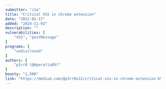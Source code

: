 ```yaml
---
submitter: "c2a"
title: "Critical XSS in chrome extension"
date: "2022-01-17"
added: "2024-11-03"
description: ""
vulnerabilities: [
    "XSS", "postMessage"
]
programs: [
    "undisclosed"
]
authors: [
    "p3rr0 (@Hperalta89)"
]
bounty: "1,500"
link: "https://medium.com/@p3rr0x22/critical-xss-in-chrome-extension-b55757a2074"
---
```




